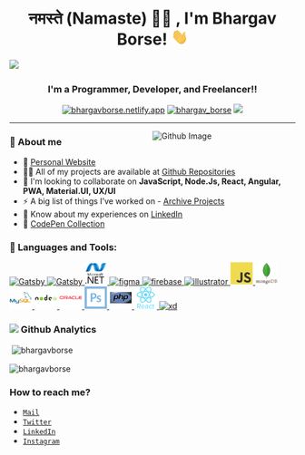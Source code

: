 <h1 align="center"> नमस्ते (Namaste) 🙏🏻 , I'm Bhargav Borse! <img src="https://raw.githubusercontent.com/ABSphreak/ABSphreak/master/gifs/Hi.gif" width="30px"> </h1>
<!-- <img src="https://user-images.githubusercontent.com/54361799/108709847-4409a300-7539-11eb-8481-274ec80833a1.png" style='margin-right:"1200px";margin-left:250px;'/> -->
<img src="https://raw.githubusercontent.com/halfrost/halfrost/master/icons/header_.png"/>
<h3 align="center">I'm a Programmer, Developer, and Freelancer!!</h3>

<p align="center"> 
<a href="https://bhargavborse.netlify.app/" target="_blank"><img src="https://img.shields.io/website?label=bhargavborse.netlify.app&style=for-the-badge&up_color=9FEF00&url=https%3A%2F%2Fbhargavborse.netlify.app/" alt="bhargavborse.netlify.app" /></a>
<a href="https://twitter.com/bhargav_borse" target="blank"><img src="https://img.shields.io/twitter/follow/bhargav_borse?logo=twitter&style=for-the-badge" alt="bhargav_borse" /></a>
<a href="https://www.linkedin.com/in/bhargav-borse-041697/"><img src="https://img.shields.io/badge/-Bhargav%20Borse-0077B5?style=for-the-badge&logo=Linkedin&logoColor=white"/></a>
</p>
<hr>

<img width="50%" align="right" alt="Github Image" src="https://raw.githubusercontent.com/onimur/.github/master/.resources/git-header.svg" />

<h3> 🧑 About me </h3>

- 🌱 [Personal Website](https://bhargavborse.netlify.app/)
- 👨‍💻 All of my projects are available at [Github Repositories](https://github.com/BhargavBorse?tab=repositories)
- 👯 I'm looking to collaborate on **JavaScript, Node.Js, React, Angular, PWA, Material.UI, UX/UI**
- ⚡ A big list of things I’ve worked on - [Archive Projects](https://bhargavborse.netlify.app/archive/)
- 📄 Know about my experiences on [LinkedIn](https://www.linkedin.com/in/bhargav-borse-041697/)
- 🔭 [CodePen Collection](https://codepen.io/bhargavborse)


<h3 align="left">📙 Languages and Tools:</h3>
<p align="left"><a href="https://www.gatsbyjs.com/" target="_blank"> <img src="https://www.gatsbyjs.com/Gatsby-Monogram.svg" alt="Gatsby" width="40" height="40"/> </a> <a href="https://angular.io/" target="_blank"> <img src="https://upload.wikimedia.org/wikipedia/commons/c/cf/Angular_full_color_logo.svg" alt="Gatsby" width="40" height="40"/> </a> <a href="https://dotnet.microsoft.com/" target="_blank"> <img src="https://raw.githubusercontent.com/devicons/devicon/master/icons/dot-net/dot-net-original-wordmark.svg" alt="dotnet" width="40" height="40"/> </a> <a href="https://www.figma.com/" target="_blank"> <img src="https://www.vectorlogo.zone/logos/figma/figma-icon.svg" alt="figma" width="40" height="40"/> </a> <a href="https://firebase.google.com/" target="_blank"> <img src="https://www.vectorlogo.zone/logos/firebase/firebase-icon.svg" alt="firebase" width="40" height="40"/> </a><a href="https://www.adobe.com/in/products/illustrator.html" target="_blank"> <img src="https://www.vectorlogo.zone/logos/adobe_illustrator/adobe_illustrator-icon.svg" alt="illustrator" width="40" height="40"/> </a> <a href="https://developer.mozilla.org/en-US/docs/Web/JavaScript" target="_blank"> <img src="https://raw.githubusercontent.com/devicons/devicon/master/icons/javascript/javascript-original.svg" alt="javascript" width="40" height="40"/> </a> <a href="https://www.mongodb.com/" target="_blank"> <img src="https://raw.githubusercontent.com/devicons/devicon/master/icons/mongodb/mongodb-original-wordmark.svg" alt="mongodb" width="40" height="40"/> </a> <a href="https://www.mysql.com/" target="_blank"> <img src="https://raw.githubusercontent.com/devicons/devicon/master/icons/mysql/mysql-original-wordmark.svg" alt="mysql" width="40" height="40"/> </a> <a href="https://nodejs.org" target="_blank"> <img src="https://raw.githubusercontent.com/devicons/devicon/master/icons/nodejs/nodejs-original-wordmark.svg" alt="nodejs" width="40" height="40"/> </a> <a href="https://www.oracle.com/" target="_blank"> <img src="https://raw.githubusercontent.com/devicons/devicon/master/icons/oracle/oracle-original.svg" alt="oracle" width="40" height="40"/> </a> <a href="https://www.photoshop.com/en" target="_blank"> <img src="https://raw.githubusercontent.com/devicons/devicon/master/icons/photoshop/photoshop-line.svg" alt="photoshop" width="40" height="40"/> </a> <a href="https://www.php.net" target="_blank"> <img src="https://raw.githubusercontent.com/devicons/devicon/master/icons/php/php-original.svg" alt="php" width="40" height="40"/> </a> <a href="https://reactjs.org/" target="_blank"> <img src="https://raw.githubusercontent.com/devicons/devicon/master/icons/react/react-original-wordmark.svg" alt="react" width="40" height="40"/> </a> <a href="https://www.adobe.com/products/xd.html" target="_blank"> <img src="https://cdn.worldvectorlogo.com/logos/adobe-xd.svg" alt="xd" width="40" height="40"/> </a> </p>

<h3><img height="20px" src="https://user-images.githubusercontent.com/50364832/143619165-74c703be-b3a3-4902-9563-07928511c2bc.gif" /> Github Analytics</h3>
<p>&nbsp;<img align="center" src="https://github-readme-stats.vercel.app/api?username=bhargavborse&show_icons=true&locale=en" alt="bhargavborse" /></p>

<p><img align="center" src="https://github-readme-streak-stats.herokuapp.com/?user=bhargavborse&" alt="bhargavborse" /></p>

### How to reach me?
- <code>[Mail](mailto:bhargav.borse4@gmail.com)</code>    
- <code>[Twitter](https://twitter.com/bhargav_borse)</code>  
- <code>[LinkedIn](https://www.linkedin.com/in/bhargav-borse-041697/)</code><br>
- <code>[Instagram](https://www.instagram.com/bhargav.borse/)</code>



<!--
**BhargavBorse/BhargavBorse** is a ✨ _special_ ✨ repository because its `README.md` (this file) appears on your GitHub profile.

Here are some ideas to get you started:

- 🔭 I’m currently working on ...
- 🌱 I’m currently learning ...
- 👯 I’m looking to collaborate on ...
- 🤔 I’m looking for help with ...
- 💬 Ask me about ...
- 📫 How to reach me: ...
- 😄 Pronouns: ...
- ⚡ Fun fact: ...
-->
